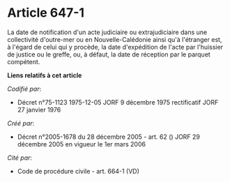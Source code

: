 # Article 647-1

La date de notification d'un acte judiciaire ou extrajudiciaire dans une collectivité d'outre-mer ou en Nouvelle-Calédonie
ainsi qu'à l'étranger est, à l'égard de celui qui y procède, la date d'expédition de l'acte par l'huissier de justice ou le
greffe, ou, à défaut, la date de réception par le parquet compétent.

**Liens relatifs à cet article**

_Codifié par_:

  - Décret n°75-1123 1975-12-05 JORF 9 décembre 1975 rectificatif JORF 27 janvier 1976

_Créé par_:

  - Décret n°2005-1678 du 28 décembre 2005 - art. 62 () JORF 29 décembre 2005 en vigueur le 1er mars 2006

_Cité par_:

  - Code de procédure civile - art. 664-1 (VD)
